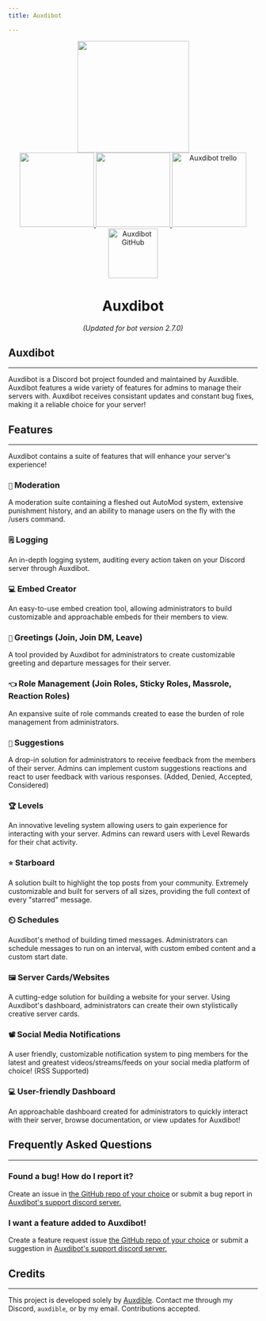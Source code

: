 ```yaml
---
title: Auxdibot

---
```


<div id="header" align="center">
  <img src="https://bot.auxdible.me/logo.png" width=225/>
  <div class="badges">
      <div class="row">
         <a href="https://discord.gg/tnsFW9CQEn">
            <img src="https://img.shields.io/badge/Auxdibot%20Discord-7289DA?style=for-the-badge&logo=discord&logoColor=white" width=150/>
         </a>
         <a href="https://discord.com/oauth2/authorize?client_id=776496457867591711&scope=bot&permissions=329035279606">
            <img src="https://img.shields.io/badge/Invite%20Auxdibot-7289DA?style=for-the-badge&logo=discord&logoColor=white" width=150/>
         </a>
         <a href="https://trello.com/b/5lSIUz50/auxdibot">
            <img src="https://img.shields.io/badge/Auxdibot%20Trello-007AC0?style=for-the-badge&logo=trello&logoColor=white" alt="Auxdibot trello" width=150/>
         </a>
      </div>
      <div class="row">
      <a href="https://github.com/auxdibot">
            <img src="https://img.shields.io/badge/GitHub-000000?style=for-the-badge&logo=GitHub&logoColor=white" alt="Auxdibot GitHub" width=100/>
      </a>
      </div>
    </div>
  <h1 id="welcome">Auxdibot</h1>
  <em>(Updated for bot version 2.7.0)</em>
</div>

## Auxdibot

-------------

Auxdibot is a Discord bot project founded and maintained by Auxdible. Auxdibot features a wide variety of features for admins to manage their servers with. Auxdibot receives consistant updates and constant bug fixes, making it a reliable choice for your server!


## Features

-------------


Auxdibot contains a suite of features that will enhance your server's experience!

### `🔨` Moderation

   A moderation suite containing a fleshed out AutoMod system, extensive punishment history, and an ability to manage users on the fly with the /users command.

### `🗒️` Logging

   An in-depth logging system, auditing every action taken on your Discord server through Auxdibot.

### `💻` Embed Creator

   An easy-to-use embed creation tool, allowing administrators to build customizable and approachable embeds for their members to view.

### `👋` Greetings (Join, Join DM, Leave)

   A tool provided by Auxdibot for administrators to create customizable greeting and departure messages for their server.

### `👈` Role Management (Join Roles, Sticky Roles, Massrole, Reaction Roles)

   An expansive suite of role commands created to ease the burden of role management from administrators.

### `🔺` Suggestions

   A drop-in solution for administrators to receive feedback from the members of their server. Admins can implement custom suggestions reactions and react to user feedback with various responses. (Added, Denied, Accepted, Considered)

### `🏆` Levels

   An innovative leveling system allowing users to gain experience for interacting with your server. Admins can reward users with Level Rewards for their chat activity.

### `⭐` Starboard

   A solution built to highlight the top posts from your community. Extremely customizable and built for servers of all sizes, providing the full context of every "starred" message.

### `⏲️` Schedules

   Auxdibot's method of building timed messages. Administrators can schedule messages to run on an interval, with custom embed content and a custom start date.

### `🖼️` Server Cards/Websites

   A cutting-edge solution for building a website for your server. Using Auxdibot's dashboard, administrators can create their own stylistically creative server cards.

### `📽️` Social Media Notifications

   A user friendly, customizable notification system to ping members for the latest and greatest videos/streams/feeds on your social media platform of choice! (RSS Supported)

### `💻` User-friendly Dashboard

   An approachable dashboard created for administrators to quickly interact with their server, browse documentation, or view updates for Auxdibot!

## Frequently Asked Questions

-----

### Found a bug! How do I report it?

Create an issue in [the GitHub repo of your choice](https://github.com/Auxdibot) or submit a bug report in [Auxdibot's support discord server.](https://discord.gg/tnsFW9CQEn)

### I want a feature added to Auxdibot!

Create a feature request issue [the GitHub repo of your choice](https://github.com/Auxdibot) or submit a suggestion in [Auxdibot's support discord server.](https://discord.gg/tnsFW9CQEn)


## Credits

-----

This project is developed solely by [Auxdible](https://github.com/Auxdible). Contact me through my Discord, `auxdible`, or by my email. Contributions accepted.